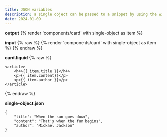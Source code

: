 ```yaml
---
title: JSON variables
description: a single object can be passed to a snippet by using the with...as syntax.
date: 2024-01-09
---
```

**output**
{% render 'components/card' with single-object as item %}

**input**
{% raw %}
{% render 'components/card' with single-object as item %}
{% endraw %}

**card.liquid**
{% raw %}
```
<article>
    <h4>{{ item.title }}</h4>
    <p>{{ item.content}}</p>
    <p>{{ item.author }}</p>
</article>
```
{% endraw %}

**single-object.json**
```
{
    "title": "When the sun goes down",
    "content": "That's when the fun begins",
    "author": "Mickael Jackson"
}
```